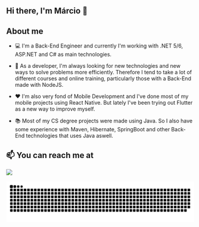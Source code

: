 ## Hi there, I'm Márcio 👋


## About me

- 💻 I'm a Back-End Engineer and currently I'm working with .NET 5/6, ASP.NET and C# as main technologies.

- 🌱 As a developer, I'm always looking for new technologies and new ways to solve problems more efficiently. Therefore I tend to take a lot of different courses and online training, particularly those with a Back-End made with NodeJS.

- ❤ I'm also very fond of Mobile Development and I've done most of my mobile projects using React Native. But lately I've been trying out Flutter as a new way to improve myself.

- 📚 Most of my CS degree projects were made using Java. So I also have some experience with Maven, Hibernate, SpringBoot and other Back-End technologies that uses Java aswell.


## 📫 You can reach me at
<a href="https://linkedin.com/in/mrodriguesfilho"><img src="https://img.shields.io/badge/linkedin-0077B5.svg?style=for-the-badge&logo=linkedin&logoColor=white"></a>


![snake animation](https://github.com/mrodriguesfilho/mrodriguesfilho/blob/output/github-contribution-grid-snake.svg)
